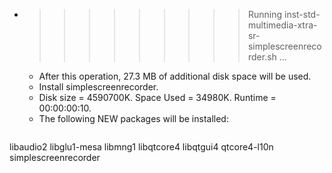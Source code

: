 * >>>>>>>>> Running inst-std-multimedia-xtra-sr-simplescreenrecorder.sh ...
  * After this operation, 27.3 MB of additional disk space will be used.
  * Install simplescreenrecorder.
  * Disk size = 4590700K. Space Used = 34980K. Runtime = 00:00:00:10.
  * The following NEW packages will be installed:
  ```bash
libaudio2 libglu1-mesa libmng1 libqtcore4 libqtgui4
qtcore4-l10n simplescreenrecorder
  ```
